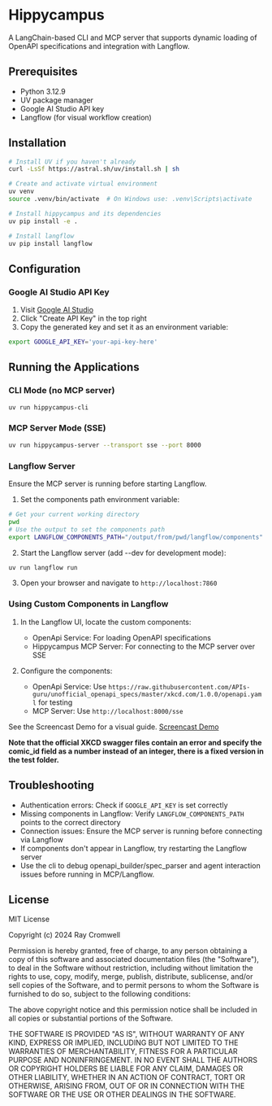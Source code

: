 
# Hippycampus

A LangChain-based CLI and MCP server that supports dynamic loading of OpenAPI specifications and integration with Langflow.

## Prerequisites

- Python 3.12.9
- UV package manager
- Google AI Studio API key
- Langflow (for visual workflow creation)

## Installation

```bash
# Install UV if you haven't already
curl -LsSf https://astral.sh/uv/install.sh | sh

# Create and activate virtual environment
uv venv
source .venv/bin/activate  # On Windows use: .venv\Scripts\activate

# Install hippycampus and its dependencies
uv pip install -e .

# Install langflow
uv pip install langflow
```

## Configuration

### Google AI Studio API Key

1. Visit [Google AI Studio](https://makersuite.google.com/app/apikey)
2. Click "Create API Key" in the top right
3. Copy the generated key and set it as an environment variable:

```bash
export GOOGLE_API_KEY='your-api-key-here'
```

## Running the Applications

### CLI Mode (no MCP server)

```bash
uv run hippycampus-cli
```

### MCP Server Mode (SSE)

```bash
uv run hippycampus-server --transport sse --port 8000
```

### Langflow Server

Ensure the MCP server is running before starting Langflow.

1. Set the components path environment variable:
```bash
# Get your current working directory
pwd
# Use the output to set the components path
export LANGFLOW_COMPONENTS_PATH="/output/from/pwd/langflow/components"
```

2. Start the Langflow server (add --dev for development mode):
```bash
uv run langflow run
```

3. Open your browser and navigate to `http://localhost:7860`

### Using Custom Components in Langflow

1. In the Langflow UI, locate the custom components:
   - OpenApi Service: For loading OpenAPI specifications
   - Hippycampus MCP Server: For connecting to the MCP server over SSE

2. Configure the components:
   - OpenApi Service: Use `https://raw.githubusercontent.com/APIs-guru/unofficial_openapi_specs/master/xkcd.com/1.0.0/openapi.yaml` for testing
   - MCP Server: Use `http://localhost:8000/sse`

See the Screencast Demo for a visual guide.
[Screencast Demo](https://www.youtube.com/watch?v=ki5A7PvRQwQ)

**Note that the official XKCD swagger files contain an error and specify the comic_id field as a number instead of an
integer, there is a fixed version in the test folder.**

## Troubleshooting

- Authentication errors: Check if `GOOGLE_API_KEY` is set correctly
- Missing components in Langflow: Verify `LANGFLOW_COMPONENTS_PATH` points to the correct directory
- Connection issues: Ensure the MCP server is running before connecting via Langflow
- If components don't appear in Langflow, try restarting the Langflow server
- Use the cli to debug openapi_builder/spec_parser and agent interaction issues before running in MCP/Langflow.

## License

MIT License

Copyright (c) 2024 Ray Cromwell

Permission is hereby granted, free of charge, to any person obtaining a copy
of this software and associated documentation files (the "Software"), to deal
in the Software without restriction, including without limitation the rights
to use, copy, modify, merge, publish, distribute, sublicense, and/or sell
copies of the Software, and to permit persons to whom the Software is
furnished to do so, subject to the following conditions:

The above copyright notice and this permission notice shall be included in all
copies or substantial portions of the Software.

THE SOFTWARE IS PROVIDED "AS IS", WITHOUT WARRANTY OF ANY KIND, EXPRESS OR
IMPLIED, INCLUDING BUT NOT LIMITED TO THE WARRANTIES OF MERCHANTABILITY,
FITNESS FOR A PARTICULAR PURPOSE AND NONINFRINGEMENT. IN NO EVENT SHALL THE
AUTHORS OR COPYRIGHT HOLDERS BE LIABLE FOR ANY CLAIM, DAMAGES OR OTHER
LIABILITY, WHETHER IN AN ACTION OF CONTRACT, TORT OR OTHERWISE, ARISING FROM,
OUT OF OR IN CONNECTION WITH THE SOFTWARE OR THE USE OR OTHER DEALINGS IN THE
SOFTWARE.
